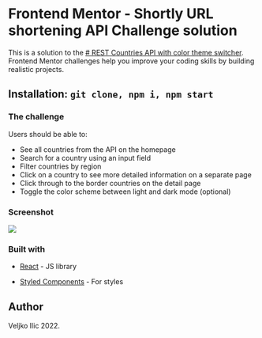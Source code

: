 
# Frontend Mentor - Shortly URL shortening API Challenge solution

This is a solution to the [# REST Countries API with color theme switcher](https://www.frontendmentor.io/challenges/rest-countries-api-with-color-theme-switcher-5cacc469fec04111f7b848ca). Frontend Mentor challenges help you improve your coding skills by building realistic projects. 

## Installation: ```git clone, npm i, npm start```


### The challenge

Users should be able to:

 - See all countries from the API on the homepage
 - Search for a country using an input field
 - Filter countries by region
 - Click on a country to see more detailed information on a separate
   page
 - Click through to the border countries on the detail page
 - Toggle the color scheme between light and dark mode (optional)

### Screenshot

<img src='https://res.cloudinary.com/dz209s6jk/image/upload/q_auto:good,w_900/Challenges/wirxeocmd6tpnn9c5oqc.jpg'/>
  

### Built with


- [React](https://reactjs.org/) - JS library

- [Styled Components](https://styled-components.com/) - For styles

    


## Author

Veljko Ilic 2022.
